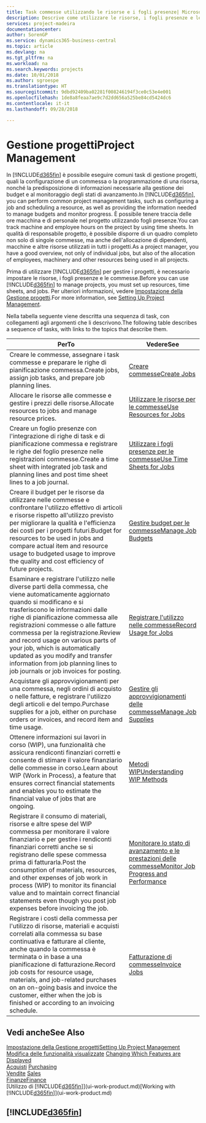 ```yaml
---
title: Task commesse utilizzando le risorse e i fogli presenze| Microsoft Docs
description: Descrive come utilizzare le risorse, i fogli presenze e le commesse per gestire progetti.
services: project-madeira
documentationcenter: 
author: SorenGP
ms.service: dynamics365-business-central
ms.topic: article
ms.devlang: na
ms.tgt_pltfrm: na
ms.workload: na
ms.search.keywords: projects
ms.date: 10/01/2018
ms.author: sgroespe
ms.translationtype: HT
ms.sourcegitcommit: 9dbd92409ba02281f008246194f3ce0c53e4e001
ms.openlocfilehash: 1de8a8feaa7ae9c7d2dd656a525be84cd5424dc6
ms.contentlocale: it-it
ms.lasthandoff: 09/28/2018

---
```

# <a name="project-management"></a><span data-ttu-id="41fed-103">Gestione progetti</span><span class="sxs-lookup"><span data-stu-id="41fed-103">Project Management</span></span>
<span data-ttu-id="41fed-104">In [!INCLUDE[d365fin](includes/d365fin_md.md)] è possibile eseguire comuni task di gestione progetti, quali la configurazione di un commessa o la programmazione di una risorsa, nonché la predisposizione di informazioni necessarie alla gestione dei budget e al monitoraggio degli stati di avanzamento.</span><span class="sxs-lookup"><span data-stu-id="41fed-104">In [!INCLUDE[d365fin](includes/d365fin_md.md)], you can perform common project management tasks, such as configuring a job and scheduling a resource, as well as providing the information needed to manage budgets and monitor progress.</span></span> <span data-ttu-id="41fed-105">È possibile tenere traccia delle ore macchina e di personale nel progetto utilizzando fogli presenze.</span><span class="sxs-lookup"><span data-stu-id="41fed-105">You can track machine and employee hours on the project by using time sheets.</span></span> <span data-ttu-id="41fed-106">In qualità di responsabile progetto, è possibile disporre di un quadro completo non solo di singole commesse, ma anche dell'allocazione di dipendenti, macchine e altre risorse utilizzati in tutti i progetti.</span><span class="sxs-lookup"><span data-stu-id="41fed-106">As a project manager, you have a good overview, not only of individual jobs, but also of the allocation of employees, machinery and other resources being used in all projects.</span></span>

<span data-ttu-id="41fed-107">Prima di utilizzare [!INCLUDE[d365fin](includes/d365fin_md.md)] per gestire i progetti, è necessario impostare le risorse, i fogli presenze e le commesse.</span><span class="sxs-lookup"><span data-stu-id="41fed-107">Before you can use [!INCLUDE[d365fin](includes/d365fin_md.md)] to manage projects, you must set up resources, time sheets, and jobs.</span></span> <span data-ttu-id="41fed-108">Per ulteriori informazioni, vedere [Impostazione della Gestione progetti](projects-setup-projects.md).</span><span class="sxs-lookup"><span data-stu-id="41fed-108">For more information, see [Setting Up Project Management](projects-setup-projects.md).</span></span>  

<span data-ttu-id="41fed-109">Nella tabella seguente viene descritta una sequenza di task, con collegamenti agli argomenti che li descrivono.</span><span class="sxs-lookup"><span data-stu-id="41fed-109">The following table describes a sequence of tasks, with links to the topics that describe them.</span></span>

| <span data-ttu-id="41fed-110">Per</span><span class="sxs-lookup"><span data-stu-id="41fed-110">To</span></span> | <span data-ttu-id="41fed-111">Vedere</span><span class="sxs-lookup"><span data-stu-id="41fed-111">See</span></span> |
| --- | --- |
| <span data-ttu-id="41fed-112">Creare le commesse, assegnare i task commesse e preparare le righe di pianificazione commessa.</span><span class="sxs-lookup"><span data-stu-id="41fed-112">Create jobs, assign job tasks, and prepare job planning lines.</span></span> |[<span data-ttu-id="41fed-113">Creare commesse</span><span class="sxs-lookup"><span data-stu-id="41fed-113">Create Jobs</span></span>](projects-how-create-jobs.md) |
| <span data-ttu-id="41fed-114">Allocare le risorse alle commesse e gestire i prezzi delle risorse.</span><span class="sxs-lookup"><span data-stu-id="41fed-114">Allocate resources to jobs and manage resource prices.</span></span> |[<span data-ttu-id="41fed-115">Utilizzare le risorse per le commesse</span><span class="sxs-lookup"><span data-stu-id="41fed-115">Use Resources for Jobs</span></span>](projects-how-use-resources.md) |
| <span data-ttu-id="41fed-116">Creare un foglio presenze con l'integrazione di righe di task e di pianificazione commessa e registrare le righe del foglio presenze nelle registrazioni commesse.</span><span class="sxs-lookup"><span data-stu-id="41fed-116">Create a time sheet with integrated job task and planning lines and post time sheet lines to a job journal.</span></span> |[<span data-ttu-id="41fed-117">Utilizzare i fogli presenze per le commesse</span><span class="sxs-lookup"><span data-stu-id="41fed-117">Use Time Sheets for Jobs</span></span>](projects-how-use-time-sheets.md) |
| <span data-ttu-id="41fed-118">Creare il budget per le risorse da utilizzare nelle commesse e confrontare l'utilizzo effettivo di articoli e risorse rispetto all'utilizzo previsto per migliorare la qualità e l'efficienza dei costi per i progetti futuri.</span><span class="sxs-lookup"><span data-stu-id="41fed-118">Budget for resources to be used in jobs and compare actual item and resource usage to budgeted usage to improve the quality and cost efficiency of future projects.</span></span> |[<span data-ttu-id="41fed-119">Gestire budget per le commesse</span><span class="sxs-lookup"><span data-stu-id="41fed-119">Manage Job Budgets</span></span>](projects-how-manage-budgets.md) |
| <span data-ttu-id="41fed-120">Esaminare e registrare l'utilizzo nelle diverse parti della commessa, che viene automaticamente aggiornato quando si modificano e si trasferiscono le informazioni dalle righe di pianificazione commessa alle registrazioni commesse o alle fatture commessa per la registrazione.</span><span class="sxs-lookup"><span data-stu-id="41fed-120">Review and record usage on various parts of your job, which is automatically updated as you modify and transfer information from job planning lines to job journals or job invoices for posting.</span></span> |[<span data-ttu-id="41fed-121">Registrare l'utilizzo nelle commesse</span><span class="sxs-lookup"><span data-stu-id="41fed-121">Record Usage for Jobs</span></span>](projects-how-record-job-usage.md) |
| <span data-ttu-id="41fed-122">Acquistare gli approvvigionamenti per una commessa, negli ordini di acquisto o nelle fatture, e registrare l'utilizzo degli articoli e del tempo.</span><span class="sxs-lookup"><span data-stu-id="41fed-122">Purchase supplies for a job, either on purchase orders or invoices, and record item and time usage.</span></span> |[<span data-ttu-id="41fed-123">Gestire gli approvvigionamenti delle commesse</span><span class="sxs-lookup"><span data-stu-id="41fed-123">Manage Job Supplies</span></span>](projects-how-manage-project-supplies.md) |
| <span data-ttu-id="41fed-124">Ottenere informazioni sui lavori in corso (WIP), una funzionalità che assicura rendiconti finanziari corretti e consente di stimare il valore finanziario delle commesse in corso.</span><span class="sxs-lookup"><span data-stu-id="41fed-124">Learn about WIP (Work in Process), a feature that ensures correct financial statements and enables you to estimate the financial value of jobs that are ongoing.</span></span> |[<span data-ttu-id="41fed-125">Metodi WIP</span><span class="sxs-lookup"><span data-stu-id="41fed-125">Understanding WIP Methods</span></span>](projects-understanding-wip.md) |
| <span data-ttu-id="41fed-126">Registrare il consumo di materiali, risorse e altre spese del WIP commessa per monitorare il valore finanziario e per gestire i rendiconti finanziari corretti anche se si registrano delle spese commessa prima di fatturarla.</span><span class="sxs-lookup"><span data-stu-id="41fed-126">Post the consumption of materials, resources, and other expenses of job work in process (WIP) to monitor its financial value and to maintain correct financial statements even though you post job expenses before invoicing the job.</span></span> |[<span data-ttu-id="41fed-127">Monitorare lo stato di avanzamento e le prestazioni delle commesse</span><span class="sxs-lookup"><span data-stu-id="41fed-127">Monitor Job Progress and Performance</span></span>](projects-how-monitor-progress-performance.md) |
| <span data-ttu-id="41fed-128">Registrare i costi della commessa per l'utilizzo di risorse, materiali e acquisti correlati alla commessa su base continuativa e fatturare al cliente, anche quando la commessa è terminata o in base a una pianificazione di fatturazione.</span><span class="sxs-lookup"><span data-stu-id="41fed-128">Record job costs for resource usage, materials, and job-related purchases on an on-going basis and invoice the customer, either when the job is finished or according to an invoicing schedule.</span></span> |[<span data-ttu-id="41fed-129">Fatturazione di commesse</span><span class="sxs-lookup"><span data-stu-id="41fed-129">Invoice Jobs</span></span>](projects-how-invoice-jobs.md) |

## <a name="see-also"></a><span data-ttu-id="41fed-130">Vedi anche</span><span class="sxs-lookup"><span data-stu-id="41fed-130">See Also</span></span>
[<span data-ttu-id="41fed-131">Impostazione della Gestione progetti</span><span class="sxs-lookup"><span data-stu-id="41fed-131">Setting Up Project Management</span></span>](projects-setup-projects.md)  
<span data-ttu-id="41fed-132">[Modifica delle funzionalità visualizzate](ui-experiences.md)    </span><span class="sxs-lookup"><span data-stu-id="41fed-132">[Changing Which Features are Displayed](ui-experiences.md)    </span></span>  
<span data-ttu-id="41fed-133">[Acquisti](purchasing-manage-purchasing.md)       </span><span class="sxs-lookup"><span data-stu-id="41fed-133">[Purchasing](purchasing-manage-purchasing.md)       </span></span>  
<span data-ttu-id="41fed-134">[Vendite](sales-manage-sales.md)  </span><span class="sxs-lookup"><span data-stu-id="41fed-134">[Sales](sales-manage-sales.md)  </span></span>  
[<span data-ttu-id="41fed-135">Finanze</span><span class="sxs-lookup"><span data-stu-id="41fed-135">Finance</span></span>](finance.md)  
<span data-ttu-id="41fed-136">[Utilizzo di [!INCLUDE[d365fin](includes/d365fin_md.md)]](ui-work-product.md)</span><span class="sxs-lookup"><span data-stu-id="41fed-136">[Working with [!INCLUDE[d365fin](includes/d365fin_md.md)]](ui-work-product.md)</span></span>  

## [!INCLUDE[d365fin](includes/free_trial_md.md)]  
 

